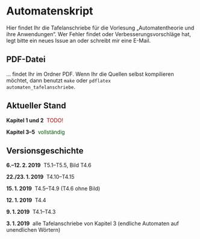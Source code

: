 # Automatenskript
Hier findet Ihr die Tafelanschriebe für die Vorlesung „Automatentheorie und ihre Anwendungen“. Wer Fehler findet oder Verbesserungsvorschläge hat, legt bitte ein neues Issue an oder schreibt mir eine E-Mail.

## PDF-Datei

… findet Ihr im Ordner PDF. Wenn Ihr die Quellen selbst kompilieren möchtet, dann benutzt
<code>make</code> oder
<code>pdflatex automaten_tafelanschriebe</code>.

## Aktueller Stand

**Kapitel 1 und 2**&nbsp; <font color="#aa0000">TODO!</font>

**Kapitel 3–5**&nbsp; <font color="#005500">vollständig</font>

## Versionsgeschichte

**6.–12.&thinsp;2.&thinsp;2019**&nbsp; T5.1–T5.5, Bild T4.6

**22./23.&thinsp;1.&thinsp;2019**&nbsp; T4.10–T4.15

**15.&thinsp;1.&thinsp;2019**&nbsp; T4.5–T4.9 (T4.6 ohne Bild)

**12.&thinsp;1.&thinsp;2019**&nbsp; T4.4

**9.&thinsp;1.&thinsp;2019**&nbsp; T4.1–T4.3

**3.&thinsp;1.&thinsp;2019**&nbsp;  alle Tafelanschriebe von Kapitel 3 (endliche Automaten auf unendlichen Wörtern)
